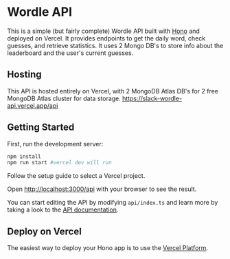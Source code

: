 # Wordle API

This is a simple (but fairly complete) Wordle API built with [Hono](https://hono.dev/) and deployed on Vercel.
It provides endpoints to get the daily word, check guesses, and retrieve statistics. It uses 2 Mongo DB's to store info
about the leaderboard and the user's current guesses.

## Hosting
This API is hosted entirely on Vercel, with 2 MongoDB Atlas DB's for 2 free MongoDB Atlas cluster for data storage.
https://slack-wordle-api.vercel.app/api

## Getting Started

First, run the development server:

```bash
npm install
npm run start #vercel dev will run
```

Follow the setup guide to select a Vercel project.

Open [http://localhost:3000/api](http://localhost:3000/api) with your browser to see the result.

You can start editing the API by modifying `api/index.ts` and learn more by taking a look to the [API documentation](https://hono.dev/api/hono).

## Deploy on Vercel

The easiest way to deploy your Hono app is to use the [Vercel Platform](https://vercel.com/templates?search=hono).
